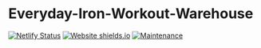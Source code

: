 # Everyday-Iron-Workout-Warehouse

[![Netlify Status](https://api.netlify.com/api/v1/badges/43f75f0b-500b-4cad-9680-acbb0035f297/deploy-status)](https://app.netlify.com/sites/everydayiron/deploys)
[![Website shields.io](https://img.shields.io/website-up-down-green-red/http/shields.io.svg)](https://everyday-iron.netlify.app/)
[![Maintenance](https://img.shields.io/badge/Maintained%3F-yes-green.svg)](https://github.com/milliorn/Everyday-Iron/graphs/commit-activity)
